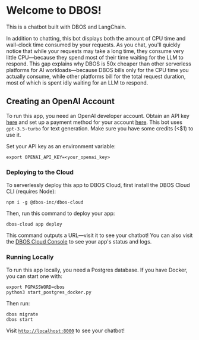 # Welcome to DBOS!

This is a chatbot built with DBOS and LangChain.

In addition to chatting, this bot displays both the amount of CPU time and wall-clock time consumed by your requests.
As you chat, you'll quickly notice that while your requests may take a long time, they consume very little CPU&mdash;because they spend most of their time waiting for the LLM to respond.
This gap explains why DBOS is 50x cheaper than other serverless platforms for AI workloads&mdash;because DBOS bills only for the CPU time you actually consume, while other platforms bill for the total request duration, most of which is spent idly waiting for an LLM to respond.

## Creating an OpenAI Account

To run this app, you need an OpenAI developer account.
Obtain an API key [here](https://platform.openai.com/api-keys) and set up a payment method for your account [here](https://platform.openai.com/account/billing/overview).
This bot uses `gpt-3.5-turbo` for text generation.
Make sure you have some credits (<$1) to use it.

Set your API key as an environment variable:

```shell
export OPENAI_API_KEY=<your_openai_key>
```

### Deploying to the Cloud

To serverlessly deploy this app to DBOS Cloud, first install the DBOS Cloud CLI (requires Node):

```shell
npm i -g @dbos-inc/dbos-cloud
```

Then, run this command to deploy your app:

```shell
dbos-cloud app deploy
```

This command outputs a URL&mdash;visit it to see your chatbot!
You can also visit the [DBOS Cloud Console](https://console.dbos.dev/login-redirect) to see your app's status and logs.

### Running Locally

To run this app locally, you need a Postgres database.
If you have Docker, you can start one with:

```shell
export PGPASSWORD=dbos
python3 start_postgres_docker.py
```

Then run:

```shell
dbos migrate
dbos start
```

Visit [`http://localhost:8000`](http://localhost:8000) to see your chatbot!
